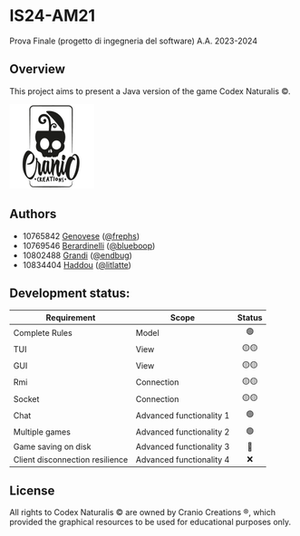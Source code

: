 # IS24-AM21
Prova Finale (progetto di ingegneria del software) A.A. 2023-2024



## Overview
 This project aims to present a Java version of the game Codex Naturalis ©. 
 
 ![Publisher](graphic_resources/publisher.png)



## Authors
- 10765842 [Genovese](francesco1.genovese@mail.polimi.it) ([@frephs](https://github.com/frephs))
- 10769546 [Berardinelli](10769546@polimi.it)  ([@blueboop](https://github.com/blueboop))
- 10802488 [Grandi](federico1.grandi@mail.polimi.it) ([@endbug](https://github.com/endbug))
- 10834404 [Haddou](hamza.haddou@mail.polimi.it) ([@litlatte](https://github.com/litlatte))


## Development status:

| Requirement | Scope| Status |
|-------------|---|:-------:|
| Complete Rules | Model| 🟢 |
| TUI | View| 🟡🟡|
| GUI | View |🟡🟡 |
| Rmi  | Connection | 🟡🟡|
| Socket | Connection| 🟡🟡 | 
| Chat | Advanced functionality 1 | 🟢|
| Multiple games  | Advanced functionality 2| 🟢
| Game saving on disk | Advanced functionality 3 | 🔴 |
| Client disconnection resilience |Advanced functionality 4 | ❌|

## License
All rights to Codex Naturalis © are owned by Cranio Creations ®, which provided the graphical resources to be used for educational purposes only.
